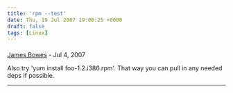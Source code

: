 ```yaml
---
title: 'rpm --test'
date: Thu, 19 Jul 2007 19:00:25 +0000
draft: false
tags: [Linux]
---
```



#### 
[James Bowes](http://jbowes.dangerouslyinc.com "jbowes@gmail.com") - <time datetime="2007-07-19 19:52:54">Jul 4, 2007</time>

Also try 'yum install foo-1.2.i386.rpm'. That way you can pull in any needed deps if possible.
<hr />
